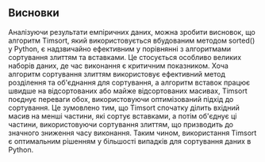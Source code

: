 ## Висновки
Аналізуючи результати емпіричних даних, можна зробити висновок, що алгоритм Timsort, який використовується вбудованим методом sorted() у Python, є надзвичайно ефективним у порівнянні з алгоритмами сортування злиттям та вставками. Це стосується особливо великих наборів даних, де час виконання є критичним показником. Хоча алгоритм сортування злиттям використовує ефективний метод розділення та об'єднання для сортування, а алгоритм вставок працює швидше на відсортованих або майже відсортованих масивах, Timsort поєднує переваги обох, використовуючи оптимізований підхід до сортування. Це зумовлено тим, що Timsort спочатку ділить вхідний масив на менші частини, які сортує вставками, а потім об'єднує ці частини, використовуючи сортування злиттям, що призводить до значного зниження часу виконання. Таким чином, використання Timsort є оптимальним рішенням у більшості випадків для сортування даних в Python.
